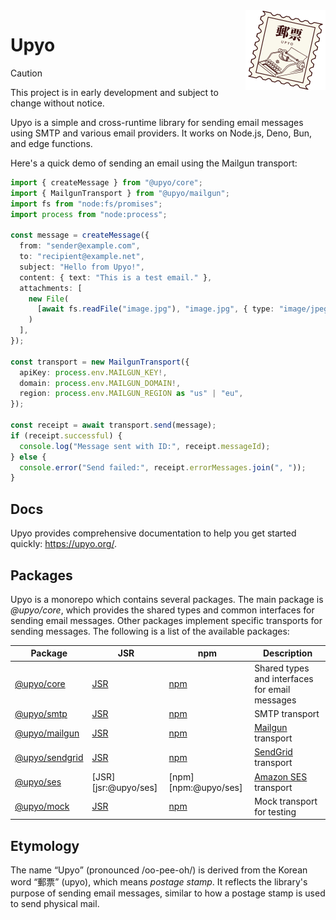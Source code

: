 <!-- deno-fmt-ignore-file -->

<img src="docs/public/logo.svg" width="128" height="128" align="right">

Upyo
====

> [!CAUTION]
> This project is in early development and subject to change without notice.

Upyo is a simple and cross-runtime library for sending email messages using
SMTP and various email providers.  It works on Node.js, Deno, Bun, and edge
functions.

Here's a quick demo of sending an email using the Mailgun transport:

~~~~ typescript
import { createMessage } from "@upyo/core";
import { MailgunTransport } from "@upyo/mailgun";
import fs from "node:fs/promises";
import process from "node:process";

const message = createMessage({
  from: "sender@example.com",
  to: "recipient@example.net",
  subject: "Hello from Upyo!",
  content: { text: "This is a test email." },
  attachments: [
    new File(
      [await fs.readFile("image.jpg"), "image.jpg", { type: "image/jpeg" }]
    )
  ],
});

const transport = new MailgunTransport({
  apiKey: process.env.MAILGUN_KEY!,
  domain: process.env.MAILGUN_DOMAIN!,
  region: process.env.MAILGUN_REGION as "us" | "eu",
});

const receipt = await transport.send(message);
if (receipt.successful) {
  console.log("Message sent with ID:", receipt.messageId);
} else {
  console.error("Send failed:", receipt.errorMessages.join(", "));
}
~~~~


Docs
----

Upyo provides comprehensive documentation to help you get started quickly:
<https://upyo.org/>.


Packages
--------

Upyo is a monorepo which contains several packages.  The main package is
*@upyo/core*, which provides the shared types and common interfaces for
sending email messages.  Other packages implement specific transports for
sending messages.  The following is a list of the available packages:

| Package                              | JSR                       | npm                       | Description                                    |
| ------------------------------------ | ------------------------- | ------------------------- | ---------------------------------------------- |
| [@upyo/core](/packages/core/)        | [JSR][jsr:@upyo/core]     | [npm][npm:@upyo/core]     | Shared types and interfaces for email messages |
| [@upyo/smtp](/packages/smtp/)        | [JSR][jsr:@upyo/smtp]     | [npm][npm:@upyo/smtp]     | SMTP transport                                 |
| [@upyo/mailgun](/packages/mailgun)   | [JSR][jsr:@upyo/mailgun]  | [npm][npm:@upyo/mailgun]  | [Mailgun] transport                            |
| [@upyo/sendgrid](/packages/sendgrid) | [JSR][jsr:@upyo/sendgrid] | [npm][npm:@upyo/sendgrid] | [SendGrid] transport                           |
| [@upyo/ses](/packages/ses)           | [JSR][jsr:@upyo/ses]      | [npm][npm:@upyo/ses]      | [Amazon SES] transport                         |
| [@upyo/mock](/packages/mock/)        | [JSR][jsr:@upyo/mock]     | [npm][npm:@upyo/mock]     | Mock transport for testing                     |

[jsr:@upyo/core]: https://jsr.io/@upyo/core
[npm:@upyo/core]: https://www.npmjs.com/package/@upyo/core
[jsr:@upyo/smtp]: https://jsr.io/@upyo/smtp
[npm:@upyo/smtp]: https://www.npmjs.com/package/@upyo/smtp
[jsr:@upyo/mailgun]: https://jsr.io/@upyo/mailgun
[npm:@upyo/mailgun]: https://www.npmjs.com/package/@upyo/mailgun
[jsr:@upyo/sendgrid]: https://jsr.io/@upyo/sendgrid
[npm:@upyo/sendgrid]: https://www.npmjs.com/package/@upyo/sendgrid
[jsr:@upyo/mock]: https://jsr.io/@upyo/mock
[npm:@upyo/mock]: https://www.npmjs.com/package/@upyo/mock
[Mailgun]: https://www.mailgun.com/
[SendGrid]: https://sendgrid.com/
[Amazon SES]: https://aws.amazon.com/ses/


Etymology
---------

The name <q>Upyo</q> (pronounced /oo-pee-oh/) is derived from the Korean word
<q>郵票</q> (upyo), which means *postage stamp*.  It reflects the library's
purpose of sending email messages, similar to how a postage stamp is used to
send physical mail.
